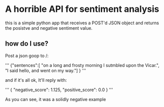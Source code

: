 # A horrible API for sentiment analysis

this is a simple python app that receives a POST'd JSON object and returns the posistve and negative sentiment value.

## how do I use?

Post a json goop to /:

'''
{"sentences":[
    "on a long and frosty morning I sutmbled upon the Vicar.",
    "I said hello, and went on my way."]
}
'''

and if it's all ok, It'll reply with:

'''
{
    "negative_score": 1.125, 
    "positive_score": 0.0
}
'''

As you can see, it was a solidly negative example
